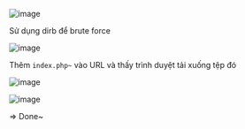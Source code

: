 ![image](https://github.com/nguyenngocdung18/RootMe/assets/134156226/0b17c7d2-c73e-4ae9-8ce2-43720cf898bc)

Sử dụng dirb để brute force

![image](https://github.com/nguyenngocdung18/RootMe/assets/134156226/0db43c7d-f022-43b4-8d3b-2b442c258408)

Thêm ```index.php~``` vào URL  và thấy trình duyệt tải xuống tệp đó

![image](https://github.com/nguyenngocdung18/RootMe/assets/134156226/5894fd80-51de-4ec4-bd3f-af406b7bdf17)

![image](https://github.com/nguyenngocdung18/RootMe/assets/134156226/98933206-b810-4f96-9768-4797e5b1cfc7)

=> Done~
